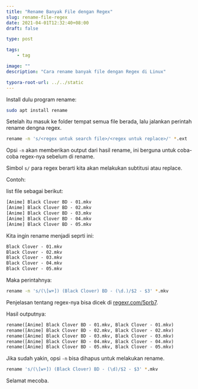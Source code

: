 ```yaml
---
title: "Rename Banyak File dengan Regex"
slug: rename-file-regex
date: 2021-04-01T12:32:40+08:00
draft: false

type: post

tags:
    - tag

image: ""
description: "Cara rename banyak file dengan Regex di Linux"

typora-root-url: ../../static
---
```


Install dulu program rename:

```bash
sudo apt install rename
```

Setelah itu masuk ke folder tempat semua file berada, lalu jalankan 
perintah rename dengna regex.

```bash
rename -n 's/<regex untuk search file>/<regex untuk replace>/' *.ext
```

Opsi `-n` akan memberikan output dari hasil rename, ini berguna
untuk coba-coba regex-nya sebelum di rename.

Simbol `s/` para regex berarti kita akan melakukan subtitusi atau replace.

Contoh:

list file sebagai berikut:

```txt
[Anime] Black Clover BD - 01.mkv
[Anime] Black Clover BD - 02.mkv
[Anime] Black Clover BD - 03.mkv
[Anime] Black Clover BD - 04.mkv
[Anime] Black Clover BD - 05.mkv
```

Kita ingin rename menjadi seprti ini:

```txt
Black Clover - 01.mkv
Black Clover - 02.mkv
Black Clover - 03.mkv
Black Clover - 04.mkv
Black Clover - 05.mkv
```

Maka perintahnya:

```bash
rename -n 's/(\[w+]) (Black Clover) BD - (\d.)/$2 - $3' *.mkv
```

Penjelasan tentang regex-nya bisa dicek di [regexr.com/5prb7](https://regexr.com/5prb7).

Hasil outputnya:

```txt
rename([Anime] Black Clover BD - 01.mkv, Black Clover - 01.mkv)
rename([Anime] Black Clover BD - 02.mkv, Black Clover - 02.mkv)
rename([Anime] Black Clover BD - 03.mkv, Black Clover - 03.mkv)
rename([Anime] Black Clover BD - 04.mkv, Black Clover - 04.mkv)
rename([Anime] Black Clover BD - 05.mkv, Black Clover - 05.mkv)
```

Jika sudah yakin, opsi `-n` bisa dihapus untuk melakukan rename.

```bash
rename 's/(\[w+]) (Black Clover) BD - (\d)/$2 - $3' *.mkv
```

Selamat mecoba.